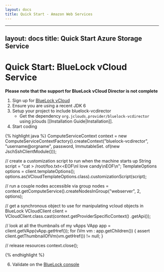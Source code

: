 ```yaml
---
layout: docs
title: Quick Start - Amazon Web Services
---
```

---
layout: docs
title: Quick Start Azure Storage Service
---

# Quick Start: BlueLock vCloud Service

**Please note that the support for BlueLock vCloud Director is not complete**

1. Sign up for [BlueLock vCloud](http://www.bluelock.com/bluelock-cloud-hosting/)
2. Ensure you are using a recent JDK 6
3. Setup your project to include bluelock-vcdirector
	* Get the dependency `org.jclouds.provider/bluelock-vcdirector` using jclouds [[Installation Guide|Installation]].
4. Start coding

{% highlight java %}
ComputeServiceContext context = new ComputeServiceContextFactory().createContext("bluelock-vcdirector", "username@orgname", password,
                                                              ImmutableSet.<Module> of(new JschSshClientModule()));

// create a customization script to run when the machine starts up 
String script = "cat > /root/foo.txt<<EOF\nI love candy\nEOF\n";
TemplateOptions options = client.templateOptions();
options.as(VCloudTemplateOptions.class).customizationScript(script);

// run a couple nodes accessible via group
nodes = context.getComputeService().createNodesInGroup("webserver", 2, options);

// get a synchronous object to use for manipulating vcloud objects in BlueLock
VCloudClient client = VCloudClient.class.cast(context.getProviderSpecificContext()
         .getApi());

// look at all the thumbnails of my vApps
VApp app = client.getVApp(vApp.getHref());
for (Vm vm : app.getChildren()) {
     assert client.getThumbnailOfVm(vm.getHref()) != null;
}

// release resources 
context.close();

{% endhighlight %}

6. Validate on the [BlueLock console](https://vcenterprise.bluelock.com/cloud/)

